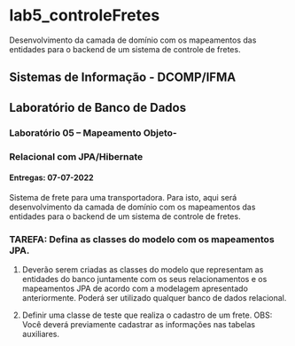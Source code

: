 # lab5_controleFretes
Desenvolvimento da camada de domínio com os mapeamentos das entidades para o backend de um sistema de controle de fretes.

## Sistemas de Informação - DCOMP/IFMA
## Laboratório de Banco de Dados

### Laboratório 05 – Mapeamento Objeto-
### Relacional com JPA/Hibernate

#### Entregas: 07-07-2022

Sistema de frete para uma transportadora.
Para isto, aqui será desenvolvimento da camada de domínio com os mapeamentos das
entidades para o backend de um sistema de controle de fretes.

### TAREFA: Defina as classes do modelo com os mapeamentos JPA.

1. Deverão serem criadas as classes do modelo que representam as
entidades do banco juntamente com os seus relacionamentos e os
mapeamentos JPA de acordo com a modelagem apresentado
anteriormente. Poderá ser utilizado qualquer banco de dados relacional.

2. Definir uma classe de teste que realiza o cadastro de um frete.
OBS: Você deverá previamente cadastrar as informações nas tabelas
auxiliares.
